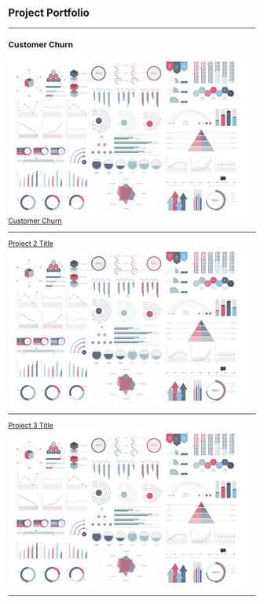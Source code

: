 ## Project Portfolio

---

### Customer Churn

<img src="images/dummy_thumbnail.jpg?raw=true">[Customer Churn](/sample_page)</img>

---
[Project 2 Title](/pdf/sample_presentation.pdf)
<img src="images/dummy_thumbnail.jpg?raw=true"/>

---
[Project 3 Title](http://example.com/)
<img src="images/dummy_thumbnail.jpg?raw=true"/>

---
